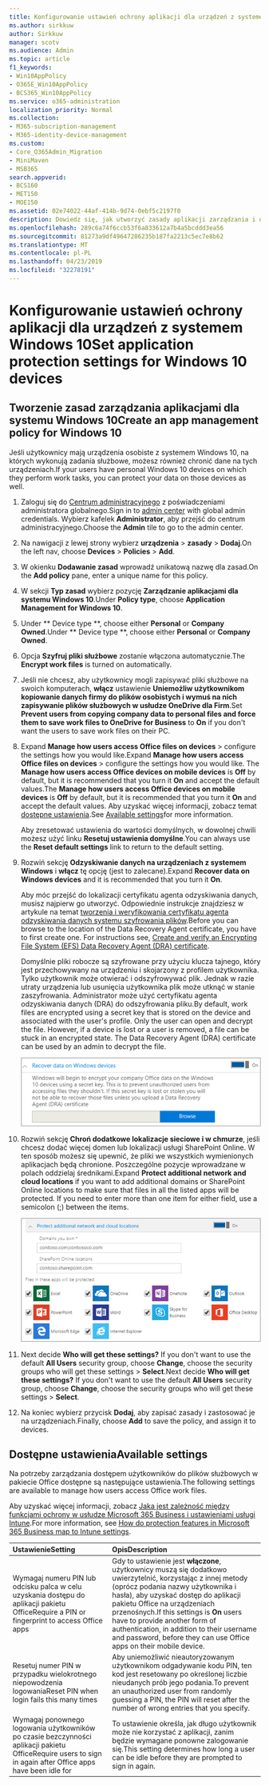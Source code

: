 ```yaml
---
title: Konfigurowanie ustawień ochrony aplikacji dla urządzeń z systemem Windows 10
ms.author: sirkkuw
author: Sirkkuw
manager: scotv
ms.audience: Admin
ms.topic: article
f1_keywords:
- Win10AppPolicy
- O365E_Win10AppPolicy
- BCS365_Win10AppPolicy
ms.service: o365-administration
localization_priority: Normal
ms.collection:
- M365-subscription-management
- M365-identity-device-management
ms.custom:
- Core_O365Admin_Migration
- MiniMaven
- MSB365
search.appverid:
- BCS160
- MET150
- MOE150
ms.assetid: 02e74022-44af-414b-9d74-0ebf5c2197f0
description: Dowiedz się, jak utworzyć zasady aplikacji zarządzania i ochrony plików praca na urządzeniach Windows 10.
ms.openlocfilehash: 289c6a74f6ccb53f6a833612a7b4a5bcddd3ea56
ms.sourcegitcommit: 81273a9df49647286235b187fa2213c5ec7e8b62
ms.translationtype: MT
ms.contentlocale: pl-PL
ms.lasthandoff: 04/23/2019
ms.locfileid: "32278191"
---
```

# <a name="set-application-protection-settings-for-windows-10-devices"></a><span data-ttu-id="9c54b-103">Konfigurowanie ustawień ochrony aplikacji dla urządzeń z systemem Windows 10</span><span class="sxs-lookup"><span data-stu-id="9c54b-103">Set application protection settings for Windows 10 devices</span></span>

## <a name="create-an-app-management-policy-for-windows-10"></a><span data-ttu-id="9c54b-104">Tworzenie zasad zarządzania aplikacjami dla systemu Windows 10</span><span class="sxs-lookup"><span data-stu-id="9c54b-104">Create an app management policy for Windows 10</span></span>

<span data-ttu-id="9c54b-105">Jeśli użytkownicy mają urządzenia osobiste z systemem Windows 10, na których wykonują zadania służbowe, możesz również chronić dane na tych urządzeniach.</span><span class="sxs-lookup"><span data-stu-id="9c54b-105">If your users have personal Windows 10 devices on which they perform work tasks, you can protect your data on those devices as well.</span></span>
  
1. <span data-ttu-id="9c54b-106">Zaloguj się do [Centrum administracyjnego](https://go.microsoft.com/fwlink/p/?linkid=837890) z poświadczeniami administratora globalnego.</span><span class="sxs-lookup"><span data-stu-id="9c54b-106">Sign in to [admin center](https://go.microsoft.com/fwlink/p/?linkid=837890) with global admin credentials.</span></span> <span data-ttu-id="9c54b-107">Wybierz kafelek **Administrator**, aby przejść do centrum administracyjnego.</span><span class="sxs-lookup"><span data-stu-id="9c54b-107">Choose the **Admin** tile to go to the admin center.</span></span> 
    
2. <span data-ttu-id="9c54b-108">Na nawigacji z lewej strony wybierz **urządzenia** \> **zasady** \> **Dodaj**.</span><span class="sxs-lookup"><span data-stu-id="9c54b-108">On the left nav, choose **Devices** \> **Policies** \> **Add**.</span></span>

3. <span data-ttu-id="9c54b-109">W okienku **Dodawanie zasad** wprowadź unikatową nazwę dla zasad.</span><span class="sxs-lookup"><span data-stu-id="9c54b-109">On the **Add policy** pane, enter a unique name for this policy.</span></span> 
    
4. <span data-ttu-id="9c54b-110">W sekcji **Typ zasad** wybierz pozycję **Zarządzanie aplikacjami dla systemu Windows 10**.</span><span class="sxs-lookup"><span data-stu-id="9c54b-110">Under **Policy type**, choose **Application Management for Windows 10**.</span></span>
    
5. <span data-ttu-id="9c54b-111">Under \*\* Device type \*\*, choose either **Personal** or **Company Owned**.</span><span class="sxs-lookup"><span data-stu-id="9c54b-111">Under \*\* Device type \*\*, choose either **Personal** or **Company Owned**.</span></span>
    
6. <span data-ttu-id="9c54b-112">Opcja **Szyfruj pliki służbowe** zostanie włączona automatycznie.</span><span class="sxs-lookup"><span data-stu-id="9c54b-112">The **Encrypt work files** is turned on automatically.</span></span> 
    
7. <span data-ttu-id="9c54b-113">Jeśli nie chcesz, aby użytkownicy mogli zapisywać pliki służbowe na swoich komputerach, **włącz** ustawienie **Uniemożliw użytkownikom kopiowanie danych firmy do plików osobistych i wymuś na nich zapisywanie plików służbowych w usłudze OneDrive dla Firm**.</span><span class="sxs-lookup"><span data-stu-id="9c54b-113">Set **Prevent users from copying company data to personal files and force them to save work files to OneDrive for Business** to **On** if you don't want the users to save work files on their PC.</span></span> 
    
8. <span data-ttu-id="9c54b-114">Expand **Manage how users access Office files on devices** \> configure the settings how you would like.</span><span class="sxs-lookup"><span data-stu-id="9c54b-114">Expand **Manage how users access Office files on devices** \> configure the settings how you would like.</span></span> <span data-ttu-id="9c54b-115">The **Manage how users access Office devices on mobile devices** is **Off** by default, but it is recommended that you turn it **On** and accept the default values.</span><span class="sxs-lookup"><span data-stu-id="9c54b-115">The **Manage how users access Office devices on mobile devices** is **Off** by default, but it is recommended that you turn it **On** and accept the default values.</span></span> <span data-ttu-id="9c54b-116">Aby uzyskać więcej informacji, zobacz temat [dostępne ustawienia](#available-settings).</span><span class="sxs-lookup"><span data-stu-id="9c54b-116">See [Available settings](#available-settings)for more information.</span></span> 
    
    <span data-ttu-id="9c54b-117">Aby zresetować ustawienia do wartości domyślnych, w dowolnej chwili możesz użyć linku **Resetuj ustawienia domyślne**.</span><span class="sxs-lookup"><span data-stu-id="9c54b-117">You can always use the **Reset default settings** link to return to the default setting.</span></span> 
    
9. <span data-ttu-id="9c54b-118">Rozwiń sekcję **Odzyskiwanie danych na urządzeniach z systemem Windows** i **włącz** tę opcję (jest to zalecane).</span><span class="sxs-lookup"><span data-stu-id="9c54b-118">Expand **Recover data on Windows devices** and it is recommended that you turn it **On**.</span></span>
    
    <span data-ttu-id="9c54b-p103">Aby móc przejść do lokalizacji certyfikatu agenta odzyskiwania danych, musisz najpierw go utworzyć. Odpowiednie instrukcje znajdziesz w artykule na temat [tworzenia i weryfikowania certyfikatu agenta odzyskiwania danych systemu szyfrowania plików](https://go.microsoft.com/fwlink/p/?linkid=853700).</span><span class="sxs-lookup"><span data-stu-id="9c54b-p103">Before you can browse to the location of the Data Recovery Agent certificate, you have to first create one. For instructions see, [Create and verify an Encrypting File System (EFS) Data Recovery Agent (DRA) certificate](https://go.microsoft.com/fwlink/p/?linkid=853700).</span></span>
    
    <span data-ttu-id="9c54b-p104">Domyślnie pliki robocze są szyfrowane przy użyciu klucza tajnego, który jest przechowywany na urządzeniu i skojarzony z profilem użytkownika. Tylko użytkownik może otwierać i odszyfrowywać plik. Jednak w razie utraty urządzenia lub usunięcia użytkownika plik może utknąć w stanie zaszyfrowania. Administrator może użyć certyfikatu agenta odzyskiwania danych (DRA) do odszyfrowania pliku.</span><span class="sxs-lookup"><span data-stu-id="9c54b-p104">By default, work files are encrypted using a secret key that is stored on the device and associated with the user's profile. Only the user can open and decrypt the file. However, if a device is lost or a user is removed, a file can be stuck in an encrypted state. The Data Recovery Agent (DRA) certificate can be used by an admin to decrypt the file.</span></span>
    
    ![Browse to Data Recovery Agent certificate.](media/7d7d664f-b72f-4293-a3e7-d0fa7371366c.png)
  
10. <span data-ttu-id="9c54b-p105">Rozwiń sekcję **Chroń dodatkowe lokalizacje sieciowe i w chmurze**, jeśli chcesz dodać więcej domen lub lokalizacji usługi SharePoint Online. W ten sposób możesz się upewnić, że pliki we wszystkich wymienionych aplikacjach będą chronione. Poszczególne pozycje wprowadzane w polach oddzielaj średnikami.</span><span class="sxs-lookup"><span data-stu-id="9c54b-p105">Expand **Protect additional network and cloud locations** if you want to add additional domains or SharePoint Online locations to make sure that files in all the listed apps will be protected. If you need to enter more than one item for either field, use a semicolon (;) between the items.</span></span> 
    
    ![Expand Protect additional network and cloud locations, and enter domains or SharePoint Online sites you own.](media/7afaa0c7-ba53-456d-8c61-312c45e09625.png)
  
11. <span data-ttu-id="9c54b-p106">Next decide **Who will get these settings?** If you don't want to use the default **All Users** security group, choose **Change**, choose the security groups who will get these settings \> **Select**.</span><span class="sxs-lookup"><span data-stu-id="9c54b-p106">Next decide **Who will get these settings?** If you don't want to use the default **All Users** security group, choose **Change**, choose the security groups who will get these settings \> **Select**.</span></span>
    
12. <span data-ttu-id="9c54b-131">Na koniec wybierz przycisk **Dodaj**, aby zapisać zasady i zastosować je na urządzeniach.</span><span class="sxs-lookup"><span data-stu-id="9c54b-131">Finally, choose **Add** to save the policy, and assign it to devices.</span></span> 
    
## <a name="available-settings"></a><span data-ttu-id="9c54b-132">Dostępne ustawienia</span><span class="sxs-lookup"><span data-stu-id="9c54b-132">Available settings</span></span>

<span data-ttu-id="9c54b-133">Na potrzeby zarządzania dostępem użytkowników do plików służbowych w pakiecie Office dostępne są następujące ustawienia.</span><span class="sxs-lookup"><span data-stu-id="9c54b-133">The following settings are available to manage how users access Office work files.</span></span>
  
<span data-ttu-id="9c54b-134">Aby uzyskać więcej informacji, zobacz [Jaka jest zależność między funkcjami ochrony w usłudze Microsoft 365 Business i ustawieniami usługi Intune](map-protection-features-to-intune-settings.md).</span><span class="sxs-lookup"><span data-stu-id="9c54b-134">For more information, see [How do protection features in Microsoft 365 Business map to Intune settings](map-protection-features-to-intune-settings.md).</span></span>
  
|<span data-ttu-id="9c54b-135">**Ustawienie**</span><span class="sxs-lookup"><span data-stu-id="9c54b-135">**Setting**</span></span>|<span data-ttu-id="9c54b-136">**Opis**</span><span class="sxs-lookup"><span data-stu-id="9c54b-136">**Description**</span></span>|
|:-----|:-----|
|<span data-ttu-id="9c54b-137">Wymagaj numeru PIN lub odcisku palca w celu uzyskania dostępu do aplikacji pakietu Office</span><span class="sxs-lookup"><span data-stu-id="9c54b-137">Require a PIN or fingerprint to access Office apps</span></span>  <br/> |<span data-ttu-id="9c54b-138">Gdy to ustawienie jest **włączone**, użytkownicy muszą się dodatkowo uwierzytelnić, korzystając z innej metody (oprócz podania nazwy użytkownika i hasła), aby uzyskać dostęp do aplikacji pakietu Office na urządzeniach przenośnych.</span><span class="sxs-lookup"><span data-stu-id="9c54b-138">If this settings is **On** users have to provide another form of authentication, in addition to their username and password, before they can use Office apps on their mobile device.</span></span>  <br/> |
|<span data-ttu-id="9c54b-139">Resetuj numer PIN w przypadku wielokrotnego niepowodzenia logowania</span><span class="sxs-lookup"><span data-stu-id="9c54b-139">Reset PIN when login fails this many times</span></span>  <br/> |<span data-ttu-id="9c54b-140">Aby uniemożliwić nieautoryzowanym użytkownikom odgadywanie kodu PIN, ten kod jest resetowany po określonej liczbie nieudanych prób jego podania.</span><span class="sxs-lookup"><span data-stu-id="9c54b-140">To prevent an unauthorized user from randomly guessing a PIN, the PIN will reset after the number of wrong entries that you specify.</span></span>  <br/> |
|<span data-ttu-id="9c54b-141">Wymagaj ponownego logowania użytkowników po czasie bezczynności aplikacji pakietu Office</span><span class="sxs-lookup"><span data-stu-id="9c54b-141">Require users to sign in again after Office apps have been idle for</span></span>  <br/> |<span data-ttu-id="9c54b-142">To ustawienie określa, jak długo użytkownik może nie korzystać z aplikacji, zanim będzie wymagane ponowne zalogowanie się.</span><span class="sxs-lookup"><span data-stu-id="9c54b-142">This setting determines how long a user can be idle before they are prompted to sign in again.</span></span>  <br/> |
   

